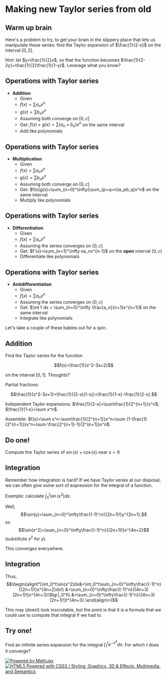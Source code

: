 Making new Taylor series from old
=================================

Warm up brain
-------------

Here's a problem to try, to get your brain in the slippery place that
lets us manipulate these series: find the Taylor expansion of
$\frac{1}{2-x}$ on the interval $[0,2]$.

Hint: let $y=\frac{1}{2}x$, so that the function becomes
$\frac{1}{2-2y}=\frac{1}{2}\frac{1}{1-y}$. Leverage what you know?

Operations with Taylor series
-----------------------------

-   **Addition**
    -   Given
    -   $f(x)=\sum a_n x^n$
    -   $g(x)=\sum b_n x^n$
    -   Assuming both converge on $[0,c]$
    -   Get: $f(x)+g(x)=\sum(a_n+b_n)x^n$ on the same interval
    -   Add like polynomials

Operations with Taylor series
-----------------------------

-   **Multiplication**
    -   Given
    -   $f(x)=\sum a_n x^n$
    -   $g(x)=\sum b_n x^n$
    -   Assuming both converge on $[0,c]$
    -   Get:
        $f(x)g(x)=\sum_{n=0}^\infty(\sum_{p+q=n}a_pb_q)x^n$
        on the same interval
    -   Multiply like polynomials

Operations with Taylor series
-----------------------------

-   **Differentiation**
    -   Given
    -   $f(x)=\sum a_n x^n$
    -   Assuming the series converges on $[0,c]$
    -   Get: $f'(x)=\sum_{n=1}^\infty na_nx^{n-1}$ on the
        **open** interval $(0,c)$
    -   Differentiate like polynomials

Operations with Taylor series
-----------------------------

-   **Antidifferentiation**
    -   Given
    -   $f(x)=\sum a_n x^n$
    -   Assuming the series converges on $[0,c]$
    -   Get: $\int f dx = \sum_{n=0}^\infty
        \frac{a_n}{n+1}x^{n+1}$ on the same interval
    -   Integrate like polynomials

Let's take a couple of these babies out for a spin.

Addition
--------

Find the Taylor series for the function

$$f(x)=\frac{1}{x^2-3x+2}$$

on the interval $[0,1]$. Thoughts?

Partial fractions:

$$\frac{1}{x^2-3x+1}=\frac{1}{(2-x)(1-x)}=\frac{1}{1-x}-\frac{1}{2-x}.$$

Independent Taylor expansions:
$\frac{1}{2-x}=\sum\frac{1}{2^{n+1}}x^n$; $\frac{1}{1-x}=\sum
x^n$.

Assemble: $f(x)=\sum x^n-\sum\frac{1}{2^{n+1}}x^n=\sum
(1-\frac{1}{2^{n+1}})x^n=\sum \frac{2^{n+1}-1}{2^{n+1}}x^n$.

Do one!
-------

Compute the Taylor series of $\sin(x)+\cos(x)$ near $x=0$.

Integration
-----------

Remember how integration is hard? If we have Taylor series at our
disposal, we can often give some sort of expression for the integral of
a function.

Example: calculate $\int_0^t\sin(x^2)dx$.

Well,
$$\sin(y)=\sum_{n=0}^\infty\frac{(-1)^n}{(2n+1)!}y^{2n+1},$$
so
$$\sin(x^2)=\sum_{n=0}^\infty\frac{(-1)^n}{(2n+1)!}x^{4n+2}$$
(substitute $x^2$ for $y$).

This converges everywhere.

Integration
-----------

Thus,
$$\begin{align\*}\int_0^t\sin(x^2)dx&=\int_0^t\sum_{n=0}^\infty\frac{(-1)^n}{(2n+1)!}x^{4n+2}dx\\
&=\sum_{n=0}^\infty\frac{(-1)^n}{(4n+3)(2n+1)!}x^{4n+3}\Bigr|_0^t\\
&=\sum_{n=0}^\infty\frac{(-1)^n}{(4n+3)(2n+1)!}t^{4n+3}.\end{align\*}$$

This may (does!) look inscrutable, but the point is that it is a formula
that we could use to compute that integral if we had to.

Try one!
--------

Find an infinite series expansion for the integral
$\int_1^te^{-x^4}dx$. For which $t$ does it converge?

[![Powered by
MathJax](http://www.mathjax.org/badge.gif "Powered by MathJax")](http://www.mathjax.org/)[![HTML5
Powered with CSS3 / Styling, Graphics, 3D & Effects, Multimedia, and
Semantics](http://www.w3.org/html/logo/badge/html5-badge-h-css3-graphics-multimedia-semantics.png "HTML5 Powered with CSS3 / Styling, Graphics, 3D & Effects, Multimedia, and Semantics")](http://www.w3.org/html/logo/)


